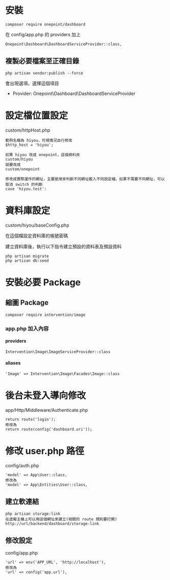 # 安裝
    composer require onepoint/dashboard

在 config/app.php 的 providers 加上

    Onepoint\Dashboard\DashboardServiceProvider::class,

## 複製必要檔案至正確目錄

    php artisan vendor:publish --force

會出現選項，選擇這個項目

* Provider: Onepoint\Dashboard\DashboardServiceProvider

# 設定檔位置設定
custom/httpHost.php

    範例名稱為 hiyou，可視情況自行修改
    $http_host = 'hiyou';

    如果 hiyou 改成 onepoint，這個資料夾
    custom/hiyou
    就要改成
    custom/onepoint

    修改成實際運作的網址，主要是用來判斷不同網址載入不同設定檔，如果不需要不同網址，可以取消 switch 的判斷
    case 'hiyou.test':

# 資料庫設定

custom/hiyou/baseConfig.php

在這個檔設定資料庫的帳號密碼

建立資料庫後，執行以下指令建立預設的資料表及預設資料

    php artisan migrate
    php artisan db:seed

# 安裝必要 Package

## 縮圖 Package
    composer require intervention/image

### app.php 加入內容
#### providers
    Intervention\Image\ImageServiceProvider::class

#### aliases
    'Image' => Intervention\Image\Facades\Image::class

# 後台未登入導向修改
app/Http/Middleware/Authenticate.php

    return route('login');
    修改為
    return route(config('dashboard.uri'));

# 修改 user.php 路徑
config/auth.php

    'model' => App\User::class,
    修改為
    'model' => App\Entities\User::class,

## 建立軟連結
    php artisan storage:link
    在虛擬主機上可以用這個網址來建立(相關的 route 規則要打開)
    http://url/backend/dashboard/storage-link

## 修改設定
config/app.php

    'url' => env('APP_URL', 'http://localhost'),
    修改為
    'url' => config('app.url'),